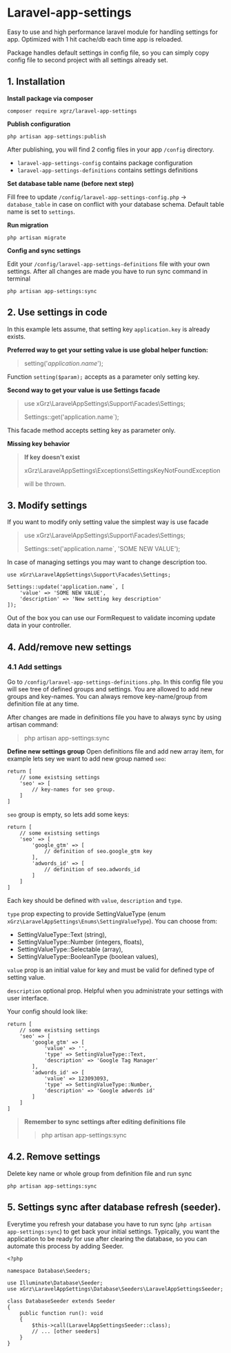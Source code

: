 # Laravel-app-settings

Easy to use and high performance laravel module for handling settings for app.
Optimized with 1 hit cache/db each time app is reloaded.

Package handles default settings in config file, so you can simply copy config file to second project with all settings
already set.

## 1. Installation

**Install package via composer**

```
composer require xgrz/laravel-app-settings
```

**Publish configuration**

```
php artisan app-settings:publish
```

After publishing, you will find 2 config files in your app `/config` directory.

- `laravel-app-settings-config` contains package configuration
- `laravel-app-settings-definitions` contains settings definitions

**Set database table name (before next step)**

Fill free to update `/config/laravel-app-settings-config.php` -> `database_table` in case on conflict with your database
schema.
Default table name is set to `settings`.

**Run migration**
```
php artisan migrate
```

**Config and sync settings**

Edit your `/config/laravel-app-settings-definitions` file with your own settings.
After all changes are made you have to run sync command in terminal

``` 
php artisan app-settings:sync 
```

## 2. Use settings in code
In this example lets assume, that setting key `application.key` is already exists.

**Preferred way to get your setting value is use global helper function:**
> setting('*application.name*');

Function `setting($param);` accepts as a parameter only setting key.

**Second way to get your value is use Settings facade**
> use xGrz\LaravelAppSettings\Support\Facades\Settings;
> 
> Settings::get('application.name`);

This facade method accepts setting key as parameter only.

**Missing key behavior**
> **If key doesn't exist** 
> 
> xGrz\LaravelAppSettings\Exceptions\SettingsKeyNotFoundException
> 
> will be thrown.

## 3. Modify settings

If you want to modify only setting value the simplest way is use facade

> use xGrz\LaravelAppSettings\Support\Facades\Settings;
>
> Settings::set('application.name`, 'SOME NEW VALUE');

In case of managing settings you may want to change description too.

```
use xGrz\LaravelAppSettings\Support\Facades\Settings;

Settings::update('application.name`, [
    'value' => 'SOME NEW VALUE',
    'description' => 'New setting key description'
]);
```

Out of the box you can use our FormRequest to validate incoming update data in your controller.

## 4. Add/remove new settings

### 4.1 Add settings

Go to `/config/laravel-app-settings-definitions.php`.
In this config file you will see tree of defined groups and settings.
You are allowed to add new groups and key-names. You can always remove key-name/group from definition file at any time.

After changes are made in definitions file you have to always sync by using artisan command:
> php artisan app-settings:sync

**Define new settings group**
Open definitions file and add new array item, for example lets sey we want to add new group named `seo`:

```
return [
    // some existsing settings
    'seo' => [
        // key-names for seo group.
    ]
]
```

`seo` group is empty, so lets add some keys:

```
return [
    // some existsing settings
    'seo' => [
        'google_gtm' => [
            // definition of seo.google_gtm key
        ],
        'adwords_id' => [
            // definition of seo.adwords_id
        ]
    ]
]
```

Each key should be defined with `value`, `description` and `type`. 

`type` prop expecting to provide SettingValueType (enum `xGrz\LaravelAppSettings\Enums\SettingValueType`). 
You can choose from:
- SettingValueType::Text (string), 
- SettingValueType::Number (integers, floats), 
- SettingValueType::Selectable (array),  
- SettingValueType::BooleanType (boolean values),

`value` prop is an initial value for key and must be valid for defined type of setting value.

`description` optional prop. Helpful when you administrate your settings with user interface.

Your config should look like:

```
return [
    // some existsing settings
    'seo' => [
        'google_gtm' => [
            'value' => '',
            'type' => SettingValueType::Text,
            'description' => 'Google Tag Manager'
        ],
        'adwords_id' => [
            'value' => 123093093,
            'type' => SettingValueType::Number,
            'description' => 'Google adwords id'
        ]
    ]
]
```

> **Remember to sync settings after editing definitions file**
>> php artisan app-settings:sync

## 4.2. Remove settings

Delete key name or whole group from definition file and run sync

```
php artisan app-settings:sync
```

## 5. Settings sync after database refresh (seeder).

Everytime you refresh your database you have to run sync (`php artisan app-settings:sync`) to get back your initial settings.
Typically, you want the application to be ready for use after clearing the database, so you can automate this process by adding Seeder.

```
<?php

namespace Database\Seeders;

use Illuminate\Database\Seeder;
use xGrz\LaravelAppSettings\Database\Seeders\LaravelAppSettingsSeeder;

class DatabaseSeeder extends Seeder
{
    public function run(): void
    {
        $this->call(LaravelAppSettingsSeeder::class);
        // ... [other seeders]
    }
}
```




